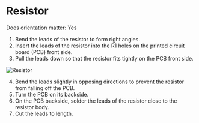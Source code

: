 # Resistor
Does orientation matter: Yes

1. Bend the leads of the resistor to form right angles.
2. Insert the leads of the resistor into the R1 holes on the printed circuit board (PCB) front side. 
3. Pull the leads down so that the resistor fits tightly on the PCB front side.

![Resistor](https://github.com/tinusaur/guides/blob/master/docs/images/3_resistor.jpg)

4. Bend the leads slightly in opposing directions to prevent the resistor from falling off the PCB.
5. Turn the PCB on its backside.
6. On the PCB backside, solder the leads of the resistor close to the resistor body.
7. Cut the leads to length.
